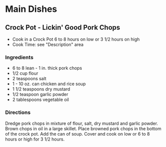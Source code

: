 # Main Dishes

## Crock Pot - Lickin' Good Pork Chops

* Cook in a Crock Pot          6 to 8 hours on low         or       3 1/2 hours on high
* Cook Time: see "Description" area

### Ingredients

* 6 to 8 lean - 1 in. thick pork chops
* 1/2 cup  flour
* 2 teaspoons  salt
* 1 - 10 oz. can  chicken and rice soup
* 1 1/2 teaspoons  dry mustard
* 1/2 teaspoon  garlic powder
* 2 tablespoons  vegetable oil

### Directions

Dredge pork chops in mixture of flour, salt, dry mustard and garlic powder.  Brown chops in oil in a large skillet.  Place browned pork chops in the bottom of the crock pot.  Add the can of soup.  Cover and cook on low or 6 to 8 hours or high for 3 1/2 hours.
